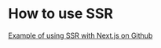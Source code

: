 # How to use SSR

[Example of using SSR with Next.js on Github](https://github.com/stigma-io/use-mono-ssr)
